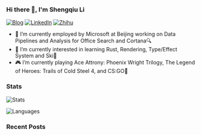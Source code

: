 ### Hi there 👋, I'm Shengqiu Li

[![Blog](https://img.shields.io/badge/Blog-dontpanic.blog-blue?logo=wordpress&style=flat-square)](https://dontpanic.blog)
[![LinkedIn](https://img.shields.io/badge/LinkedIn-Shengqiu%20Li-blue?logo=linkedin&style=flat-square)](https://www.linkedin.com/in/lishengqiu/)
[![Zhihu](https://img.shields.io/badge/ZhiHu-dontpanic-blue?logo=zhihu&style=flat-square)](https://www.zhihu.com/people/li-sheng-qiu)

- 🔭 I’m currently employed by Microsoft at Beijing working on Data Pipelines and Analysis for Office Search and Cortana🔍
- 🌱 I’m currently interested in learning Rust, Rendering, Type/Effect System and Ski🎿
- 🎮 I’m currently playing Ace Attrony: Phoenix Wright Trilogy, The Legend of Heroes: Trails of Cold Steel 4, and CS:GO🔫

### Stats

<!-- bg_color=60,f7b267,f25c54&text_color=fff&title_color=fff&icon_color=fff-->
![Stats](https://github-readme-stats.vercel.app/api?username=dontpanic92&include_all_commits=true&hide_border=true&title_color=F25C54)

![Languages](https://github-readme-stats.vercel.app/api/top-langs/?username=dontpanic92&&show_icons=true&hide_border=true&theme=vue&&title_color=F25C54&layout=compact&langs_count=8)

### Recent Posts

<!-- BLOG-POST-LIST:START -->
<!-- BLOG-POST-LIST:END -->
